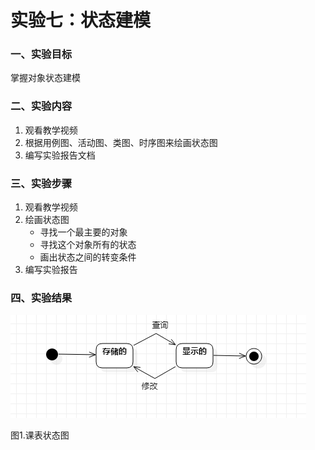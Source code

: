 # 实验七：状态建模 

 ### 一、实验目标
  掌握对象状态建模


 ### 二、实验内容
 1. 观看教学视频
 2. 根据用例图、活动图、类图、时序图来绘画状态图  
 3. 编写实验报告文档

 ### 三、实验步骤
 1. 观看教学视频
 2. 绘画状态图
      - 寻找一个最主要的对象   
      - 寻找这个对象所有的状态  
      - 画出状态之间的转变条件 
 3. 编写实验报告

  ### 四、实验结果
   ![课表状态图](./lab7-model1.png)  

   图1.课表状态图
